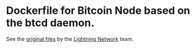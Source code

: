 # Dockerfile for Bitcoin Node based on the btcd daemon.
See the <A href="https://github.com/lightningnetwork/lnd/tree/master/docker/btcd">original files</A> by the <A href="https://github.com/lightningnetwork">Lightning Network</A> team.
